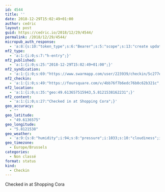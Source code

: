 ```yaml
---
id: 4544
title: ''
date: 2018-12-29T15:02:49+01:00
author: cedric
layout: post
guid: https://cedric.io/2018/12/29/4544/
permalink: /2018/12/29/4544/
micropub_auth_response:
  - 'a:8:{s:10:"token_type";s:6:"Bearer";s:5:"scope";s:13:"create update";s:2:"me";s:18:"https://cedric.io/";s:9:"issued_by";s:45:"https://cedric.io/wp-json/indieauth/1.0/token";s:9:"client_id";s:27:"https://ownyourswarm.p3k.io";s:9:"issued_at";i:1542614471;s:4:"user";i:1;s:13:"last_accessed";i:1546092187;}'
mf2_type:
  - 'a:1:{i:0;s:7:"h-entry";}'
mf2_published:
  - 'a:1:{i:0;s:25:"2018-12-29T15:02:49+01:00";}'
mf2_syndication:
  - 'a:1:{i:0;s:69:"https://www.swarmapp.com/user/223939/checkin/5c277e89d69ed000394e8c29";}'
mf2_checkin:
  - 'a:1:{i:0;s:49:"https://foursquare.com/v/4bb76f7b6edc76b0c62b321c";}'
mf2_location:
  - 'a:1:{i:0;s:35:"geo:49.613657515943,5.8121538162231";}'
mf2_content:
  - 'a:1:{i:0;s:27:"Checked in at Shopping Cora";}'
geo_accuracy:
  - ""
geo_latitude:
  - "49.6136575"
geo_longitude:
  - "5.8121538"
geo_weather:
  - 'a:9:{s:8:"humidity";i:94;s:8:"pressure";i:1033;s:10:"cloudiness";i:75;s:4:"wind";a:2:{s:5:"speed";d:3.6;s:6:"degree";i:250;}s:7:"summary";s:4:"mist";s:4:"icon";s:10:"wi-showers";s:10:"visibility";i:2500;s:7:"sunrise";s:25:"2018-12-29T08:33:15+01:00";s:6:"sunset";s:25:"2018-12-29T16:44:14+01:00";}'
geo_timezone:
  - Europe/Brussels
categories:
  - Non classé
format: status
kind:
  - Checkin
---
```

Checked in at Shopping Cora